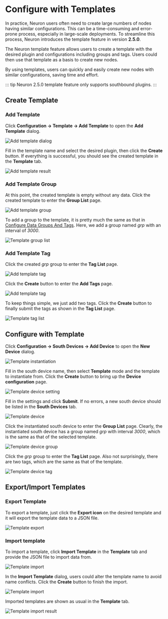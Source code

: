 # Configure with Templates

In practice, Neuron users often need to create large numbers of nodes having similar configurations. This can be a time-consuming and error-prone process, especially in large-scale deployments. To streamline this process, Neuron introduces the template feature in version **2.5.0**.

The Neuron template feature allows users to create a template with the desired plugin and configurations including groups and tags. Users could then use that template as a basis to create new nodes.

By using templates, users can quickly and easily create new nodes with similar configurations, saving time and effort.

::: tip
Neuron 2.5.0 template feature only supports southbound plugins.
:::

## Create Template

### Add Template

Click **Configuration -> Template -> Add Template** to open the **Add Template** dialog.

  ![Add template dialog](./assets/template_add_dialog.png)

Fill in the template name and select the desired plugin, then click the **Create** button. If everything is successful, you should see the created template in the **Template** tab.

  ![Add template result](./assets/template_list.png)

### Add Template Group

At this point, the created template is empty without any data. Click the created template to enter the **Group List** page.

  ![Add template group](./assets/template_add_group.png)

To add a group to the template, it is pretty much the same as that in [Configure Data Groups And Tags](../groups-tags/groups-tags). Here, we add a group named *grp* with an interval of *3000*.

  ![Template group list](./assets/template_group_list.png)

### Add Template Tag

Click the created *grp* group to enter the **Tag List** page.

  ![Add template tag](./assets/template_tag_list_1.png)

Click the **Create** button to enter the **Add Tags** page.

  ![Add template tag](./assets/template_add_tag.png)

To keep things simple, we just add two tags. Click the **Create** button to finally submit the tags as shown in the **Tag List** page.

  ![Template tag list](./assets/template_tag_list_2.png)


## Configure with Template

Click **Configuration -> South Devices -> Add Device** to open the **New Device** dialog.

  ![Template instantiation](./assets/template_add_device.png)

Fill in the south device name, then select **Template** mode and the template to instantiate from. Click the **Create** button to bring up the **Device configuration** page.

  ![Template device setting](./assets/template_device_setting.png)

Fill in the settings and click **Submit**. If no errors, a new south device should be listed in the **South Devices** tab.

  ![Template device](./assets/template_device_list.png)

Click the instantiated south device to enter the **Group List** page. Clearly, the instantiated south device has a group named *grp* with interval *3000*, which is the same as that of the selected template.

  ![Template device group](./assets/template_device_group.png)

Click the *grp* group to enter the **Tag List** page. Also not surprisingly, there are two tags, which are the same as that of the template.

  ![Template device tag](./assets/template_device_tag.png)


## Export/Import Templates

### Export Template

To export a template, just click the **Export icon** on the desired template and it will export the template data to a JSON file.

  ![Template export](./assets/template_export.png)

### Import template

To import a template, click **Import Template** in the **Template** tab and provide the JSON file to import data from.

  ![Template import](./assets/template_import_1.png)

In the **Import Template** dialog, users could alter the template name to avoid name conflicts. Click the **Create** button to finish the import.

  ![Template import](./assets/template_import_2.png)

Imported templates are shown as usual in the **Template** tab.

  ![Template import result](./assets/template_import_result.png)
